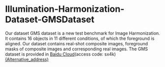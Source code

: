 # Illumination-Harmonization-Dataset-GMSDataset

Our dataset GMS dataset is a new test benchmark for Image Harmonization. It contains 16 objects in 11 different conditions, of which the foreground is aligned. Our dataset contains real-shot composite images, foreground masks of composite images and corresponding real images. The GMS dataset is provided in [Baidu Cloud](https://pan.baidu.com/s/1EjgLS5DUMMT73T-3EkWD-g)(access code: sx4k) [(Alternative_address)](https://www.dropbox.com/sh/grmsf5mvgwk77ly/AAAPqH6JyWsjBqCpXT_NQh_Va?dl=0)
